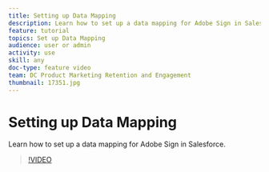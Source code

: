 ```yaml
---
title: Setting up Data Mapping
description: Learn how to set up a data mapping for Adobe Sign in Salesforce.
feature: tutorial
topics: Set up Data Mapping
audience: user or admin
activity: use
skill: any
doc-type: feature video
team: DC Product Marketing Retention and Engagement
thumbnail: 17351.jpg
---
```


# Setting up Data Mapping

Learn how to set up a data mapping for Adobe Sign in Salesforce.

>[!VIDEO](https://video.tv.adobe.com/v/17351?hidetitle=true)